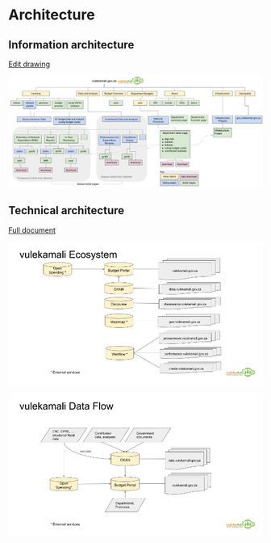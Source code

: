 # Architecture

## Information architecture

[Edit drawing](https://docs.google.com/drawings/d/1PNLbBK8LbqlhRS0VqvoZ_881Lu1LK7i2PEnPPQ0TUUU/edit)

![](../.gitbook/assets/vulekamali-information-architecture.png)

## Technical architecture

[Full document](https://docs.google.com/presentation/d/12zExF_lwkPEdKLf9hUlx_FRnNmhfc1BKOEkagOrY4WY/edit#slide=id.g555cb6d62f26d798_18)

![](../.gitbook/assets/vulekamali-tech-stack-2-.png)

![](../.gitbook/assets/vulekamali-tech-stack-1.png)

